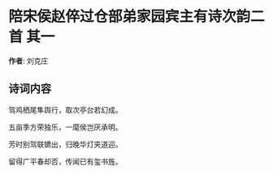 # 陪宋侯赵倅过仓部弟家园宾主有诗次韵二首  其一

**作者**: 刘克庄

## 诗词内容

驾鸡栖尾隼舆行，取次亭台若幻成。

五亩季方荣独乐，一麾侯岂厌承明。

芳时别驾联镳出，归晚华灯夹道迎。

留得广平春却否，传闻已有玺书旌。

